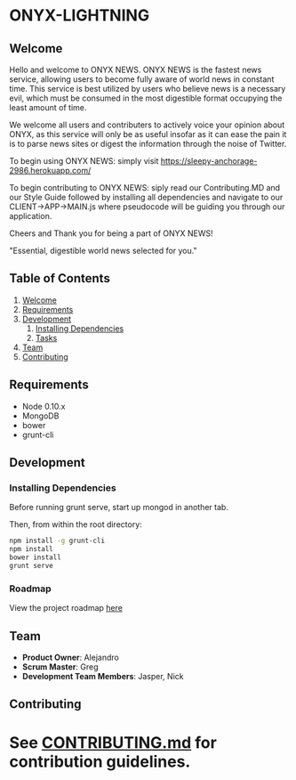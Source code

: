 ONYX-LIGHTNING
==============
## Welcome
Hello and welcome to ONYX NEWS. ONYX NEWS is the fastest news service, allowing users to become fully aware of world news in constant time. This service is best utilized by users who believe news is a necessary evil, which must be consumed in the most digestible format occupying the least amount of time.

We welcome all users and contributers to actively voice your opinion about ONYX, as this service will only be as useful insofar as it can ease the pain it is to parse news sites or digest the information through the noise of Twitter.

To begin using ONYX NEWS: simply visit https://sleepy-anchorage-2986.herokuapp.com/

To begin contributing to ONYX NEWS: siply read our Contributing.MD and our Style Guide followed by installing all dependencies and navigate to our CLIENT->APP->MAIN.js  where pseudocode will be guiding you through our application.

Cheers and Thank you for being a part of ONYX NEWS!



 "Essential, digestible world news selected for you."

## Table of Contents
1.  [Welcome](#welcome)
1. [Requirements](#requirements)
1. [Development](#development)
    1. [Installing Dependencies](#installing-dependencies)
    1. [Tasks](#tasks)
1. [Team](#team)
1. [Contributing](#contributing)

## Requirements

- Node 0.10.x
- MongoDB
- bower
- grunt-cli

## Development

### Installing Dependencies

Before running grunt serve, start up mongod in another tab.

Then, from within the root directory:

```sh
npm install -g grunt-cli
npm install
bower install
grunt serve
```

### Roadmap

View the project roadmap [here](https://github.com/ONYX-LIGHTNING/ONYX-LIGHTNING/issues)

## Team

  - __Product Owner__: Alejandro
  - __Scrum Master__: Greg
  - __Development Team Members__: Jasper, Nick

## Contributing

See [CONTRIBUTING.md](CONTRIBUTING.md) for contribution guidelines.
=======

 

